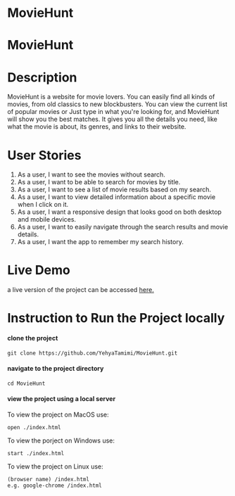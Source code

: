 # MovieHunt
# MovieHunt

# Description 

MovieHunt is a website for movie lovers. You can easily find all kinds of movies, from old classics to new blockbusters. You can view the current list of popular movies or Just type in what you're looking for, and MovieHunt will show you the best matches. It gives you all the details you need, like what the movie is about, its genres, and links to their website.

# User Stories 
1. As a user, I want to see the movies without search.
2. As a user, I want to be able to search for movies by title.
3. As a user, I want to see a list of movie results based on my search.
4. As a user, I want to view detailed information about a specific movie when I click on it.
5. As a user, I want a responsive design that looks good on both desktop and mobile devices.
6. As a user, I want to easily navigate through the search results and movie details.
7. As a user, I want the app to remember my search history.

# Live Demo

a live version of the project can be accessed [here.](https://yehyatamimi.github.io/MovieHunt/)

# Instruction to Run the Project locally

#### clone the project
```
git clone https://github.com/YehyaTamimi/MovieHunt.git
```

#### navigate to the project directory 
```
cd MovieHunt
```

#### view the project using a local server

To view the project on MacOS use:
```
open ./index.html
```

To view the porject on Windows use:
```
start ./index.html
```

To view the project on Linux use:
```
(browser name) /index.html
e.g. google-chrome /index.html
```

